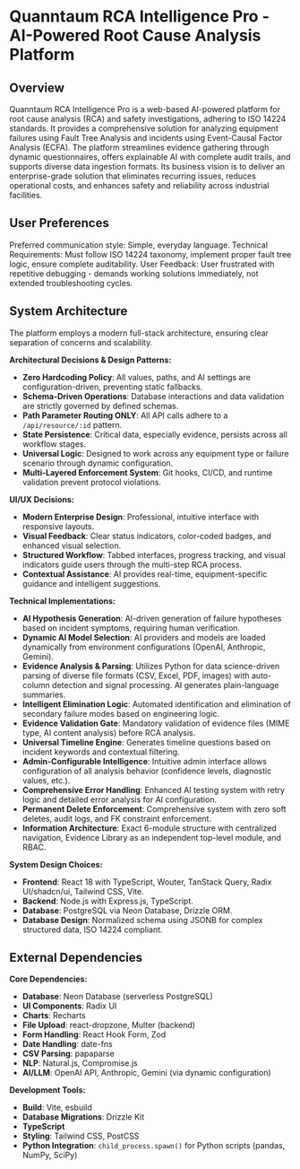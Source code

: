 # Quanntaum RCA Intelligence Pro - AI-Powered Root Cause Analysis Platform

## Overview

Quanntaum RCA Intelligence Pro is a web-based AI-powered platform for root cause analysis (RCA) and safety investigations, adhering to ISO 14224 standards. It provides a comprehensive solution for analyzing equipment failures using Fault Tree Analysis and incidents using Event-Causal Factor Analysis (ECFA). The platform streamlines evidence gathering through dynamic questionnaires, offers explainable AI with complete audit trails, and supports diverse data ingestion formats. Its business vision is to deliver an enterprise-grade solution that eliminates recurring issues, reduces operational costs, and enhances safety and reliability across industrial facilities.

## User Preferences

Preferred communication style: Simple, everyday language.
Technical Requirements: Must follow ISO 14224 taxonomy, implement proper fault tree logic, ensure complete auditability.
User Feedback: User frustrated with repetitive debugging - demands working solutions immediately, not extended troubleshooting cycles.

## System Architecture

The platform employs a modern full-stack architecture, ensuring clear separation of concerns and scalability.

**Architectural Decisions & Design Patterns:**
- **Zero Hardcoding Policy**: All values, paths, and AI settings are configuration-driven, preventing static fallbacks.
- **Schema-Driven Operations**: Database interactions and data validation are strictly governed by defined schemas.
- **Path Parameter Routing ONLY**: All API calls adhere to a `/api/resource/:id` pattern.
- **State Persistence**: Critical data, especially evidence, persists across all workflow stages.
- **Universal Logic**: Designed to work across any equipment type or failure scenario through dynamic configuration.
- **Multi-Layered Enforcement System**: Git hooks, CI/CD, and runtime validation prevent protocol violations.

**UI/UX Decisions:**
- **Modern Enterprise Design**: Professional, intuitive interface with responsive layouts.
- **Visual Feedback**: Clear status indicators, color-coded badges, and enhanced visual selection.
- **Structured Workflow**: Tabbed interfaces, progress tracking, and visual indicators guide users through the multi-step RCA process.
- **Contextual Assistance**: AI provides real-time, equipment-specific guidance and intelligent suggestions.

**Technical Implementations:**
- **AI Hypothesis Generation**: AI-driven generation of failure hypotheses based on incident symptoms, requiring human verification.
- **Dynamic AI Model Selection**: AI providers and models are loaded dynamically from environment configurations (OpenAI, Anthropic, Gemini).
- **Evidence Analysis & Parsing**: Utilizes Python for data science-driven parsing of diverse file formats (CSV, Excel, PDF, images) with auto-column detection and signal processing. AI generates plain-language summaries.
- **Intelligent Elimination Logic**: Automated identification and elimination of secondary failure modes based on engineering logic.
- **Evidence Validation Gate**: Mandatory validation of evidence files (MIME type, AI content analysis) before RCA analysis.
- **Universal Timeline Engine**: Generates timeline questions based on incident keywords and contextual filtering.
- **Admin-Configurable Intelligence**: Intuitive admin interface allows configuration of all analysis behavior (confidence levels, diagnostic values, etc.).
- **Comprehensive Error Handling**: Enhanced AI testing system with retry logic and detailed error analysis for AI configuration.
- **Permanent Delete Enforcement**: Comprehensive system with zero soft deletes, audit logs, and FK constraint enforcement.
- **Information Architecture**: Exact 6-module structure with centralized navigation, Evidence Library as an independent top-level module, and RBAC.

**System Design Choices:**
- **Frontend**: React 18 with TypeScript, Wouter, TanStack Query, Radix UI/shadcn/ui, Tailwind CSS, Vite.
- **Backend**: Node.js with Express.js, TypeScript.
- **Database**: PostgreSQL via Neon Database, Drizzle ORM.
- **Database Design**: Normalized schema using JSONB for complex structured data, ISO 14224 compliant.

## External Dependencies

**Core Dependencies:**
- **Database**: Neon Database (serverless PostgreSQL)
- **UI Components**: Radix UI
- **Charts**: Recharts
- **File Upload**: react-dropzone, Multer (backend)
- **Form Handling**: React Hook Form, Zod
- **Date Handling**: date-fns
- **CSV Parsing**: papaparse
- **NLP**: Natural.js, Compromise.js
- **AI/LLM**: OpenAI API, Anthropic, Gemini (via dynamic configuration)

**Development Tools:**
- **Build**: Vite, esbuild
- **Database Migrations**: Drizzle Kit
- **TypeScript**
- **Styling**: Tailwind CSS, PostCSS
- **Python Integration**: `child_process.spawn()` for Python scripts (pandas, NumPy, SciPy)